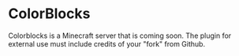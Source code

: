 # ColorBlocks

Colorblocks is a Minecraft server that is coming soon.
The plugin for external use must include credits of your "fork" from Github.